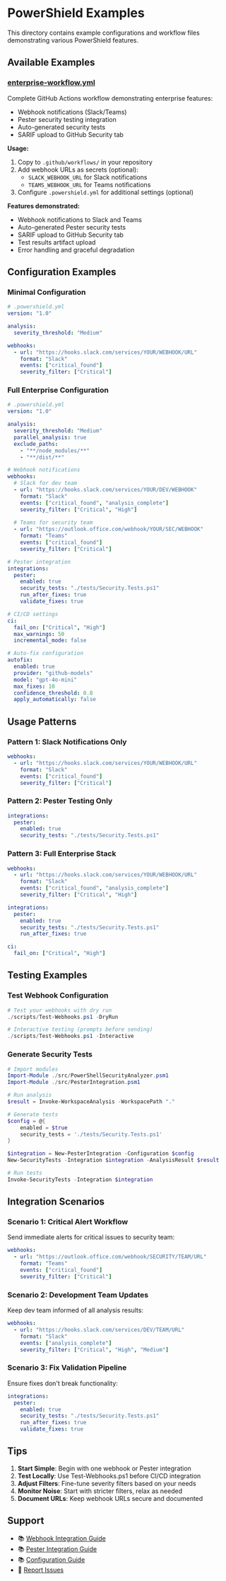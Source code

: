# PowerShield Examples

This directory contains example configurations and workflow files demonstrating various PowerShield features.

## Available Examples

### [enterprise-workflow.yml](./enterprise-workflow.yml)

Complete GitHub Actions workflow demonstrating enterprise features:
- Webhook notifications (Slack/Teams)
- Pester security testing integration
- Auto-generated security tests
- SARIF upload to GitHub Security tab

**Usage:**
1. Copy to `.github/workflows/` in your repository
2. Add webhook URLs as secrets (optional):
   - `SLACK_WEBHOOK_URL` for Slack notifications
   - `TEAMS_WEBHOOK_URL` for Teams notifications
3. Configure `.powershield.yml` for additional settings (optional)

**Features demonstrated:**
- Webhook notifications to Slack and Teams
- Auto-generated Pester security tests
- SARIF upload to GitHub Security tab
- Test results artifact upload
- Error handling and graceful degradation

## Configuration Examples

### Minimal Configuration

```yaml
# .powershield.yml
version: "1.0"

analysis:
  severity_threshold: "Medium"

webhooks:
  - url: "https://hooks.slack.com/services/YOUR/WEBHOOK/URL"
    format: "Slack"
    events: ["critical_found"]
    severity_filter: ["Critical"]
```

### Full Enterprise Configuration

```yaml
# .powershield.yml
version: "1.0"

analysis:
  severity_threshold: "Medium"
  parallel_analysis: true
  exclude_paths:
    - "**/node_modules/**"
    - "**/dist/**"

# Webhook notifications
webhooks:
  # Slack for dev team
  - url: "https://hooks.slack.com/services/YOUR/DEV/WEBHOOK"
    format: "Slack"
    events: ["critical_found", "analysis_complete"]
    severity_filter: ["Critical", "High"]
  
  # Teams for security team
  - url: "https://outlook.office.com/webhook/YOUR/SEC/WEBHOOK"
    format: "Teams"
    events: ["critical_found"]
    severity_filter: ["Critical"]

# Pester integration
integrations:
  pester:
    enabled: true
    security_tests: "./tests/Security.Tests.ps1"
    run_after_fixes: true
    validate_fixes: true

# CI/CD settings
ci:
  fail_on: ["Critical", "High"]
  max_warnings: 50
  incremental_mode: false

# Auto-fix configuration
autofix:
  enabled: true
  provider: "github-models"
  model: "gpt-4o-mini"
  max_fixes: 10
  confidence_threshold: 0.8
  apply_automatically: false
```

## Usage Patterns

### Pattern 1: Slack Notifications Only

```yaml
webhooks:
  - url: "https://hooks.slack.com/services/YOUR/WEBHOOK/URL"
    format: "Slack"
    events: ["critical_found"]
    severity_filter: ["Critical"]
```

### Pattern 2: Pester Testing Only

```yaml
integrations:
  pester:
    enabled: true
    security_tests: "./tests/Security.Tests.ps1"
```

### Pattern 3: Full Enterprise Stack

```yaml
webhooks:
  - url: "https://hooks.slack.com/services/YOUR/WEBHOOK/URL"
    format: "Slack"
    events: ["critical_found", "analysis_complete"]
    severity_filter: ["Critical", "High"]

integrations:
  pester:
    enabled: true
    security_tests: "./tests/Security.Tests.ps1"
    run_after_fixes: true

ci:
  fail_on: ["Critical", "High"]
```

## Testing Examples

### Test Webhook Configuration

```powershell
# Test your webhooks with dry run
./scripts/Test-Webhooks.ps1 -DryRun

# Interactive testing (prompts before sending)
./scripts/Test-Webhooks.ps1 -Interactive
```

### Generate Security Tests

```powershell
# Import modules
Import-Module ./src/PowerShellSecurityAnalyzer.psm1
Import-Module ./src/PesterIntegration.psm1

# Run analysis
$result = Invoke-WorkspaceAnalysis -WorkspacePath "."

# Generate tests
$config = @{
    enabled = $true
    security_tests = './tests/Security.Tests.ps1'
}

$integration = New-PesterIntegration -Configuration $config
New-SecurityTests -Integration $integration -AnalysisResult $result

# Run tests
Invoke-SecurityTests -Integration $integration
```

## Integration Scenarios

### Scenario 1: Critical Alert Workflow

Send immediate alerts for critical issues to security team:

```yaml
webhooks:
  - url: "https://outlook.office.com/webhook/SECURITY/TEAM/URL"
    format: "Teams"
    events: ["critical_found"]
    severity_filter: ["Critical"]
```

### Scenario 2: Development Team Updates

Keep dev team informed of all analysis results:

```yaml
webhooks:
  - url: "https://hooks.slack.com/services/DEV/TEAM/URL"
    format: "Slack"
    events: ["analysis_complete"]
    severity_filter: ["Critical", "High", "Medium"]
```

### Scenario 3: Fix Validation Pipeline

Ensure fixes don't break functionality:

```yaml
integrations:
  pester:
    enabled: true
    security_tests: "./tests/Security.Tests.ps1"
    run_after_fixes: true
    validate_fixes: true
```

## Tips

1. **Start Simple**: Begin with one webhook or Pester integration
2. **Test Locally**: Use Test-Webhooks.ps1 before CI/CD integration
3. **Adjust Filters**: Fine-tune severity filters based on your needs
4. **Monitor Noise**: Start with stricter filters, relax as needed
5. **Document URLs**: Keep webhook URLs secure and documented

## Support

- 📚 [Webhook Integration Guide](../webhook-integration.md)
- 📚 [Pester Integration Guide](../pester-integration.md)
- 📚 [Configuration Guide](../CONFIGURATION_GUIDE.md)
- 🐛 [Report Issues](https://github.com/J-Ellette/PowerShield/issues)
